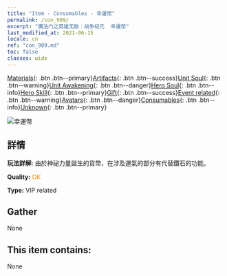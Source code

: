 ```yaml
---
title: "Item - Consumables - 幸運幣"
permalink: /con_909/
excerpt: "魔法门之英雄无敌：战争纪元  幸運幣"
last_modified_at: 2021-06-15
locale: cn
ref: "con_909.md"
toc: false
classes: wide
---
```

 [Materials](/ItemsCN/){: .btn .btn--primary}[Artifacts](/ItemsCN/Artifacts/){: .btn .btn--success}[Unit Soul](/ItemsCN/UnitSoul/){: .btn .btn--warning}[Unit Awakening](/ItemsCN/UnitAwakening/){: .btn .btn--danger}[Hero Soul](/ItemsCN/HeroSoul/){: .btn .btn--info}[Hero Skill](/ItemsCN/HeroSkill/){: .btn .btn--primary}[Gift](/ItemsCN/Gift/){: .btn .btn--success}[Event related](/ItemsCN/Events/){: .btn .btn--warning}[Avatars](/ItemsCN/Avatars/){: .btn .btn--danger}[Consumables](/ItemsCN/Consumables/){: .btn .btn--info}[Unknown](/ItemsCN/Unknown/){: .btn .btn--primary}

 ![幸運幣](/images/t/i_40002.png)

## 詳情
 **玩法詳解:** 由於神祕力量誕生的貨幣，在涉及運氣的部分有代替鑽石的功能。

 **Quality:** <span style="color: #FF8C00">OK</span>

 **Type:** VIP related

## Gather

  None

## This item contains:

  None

